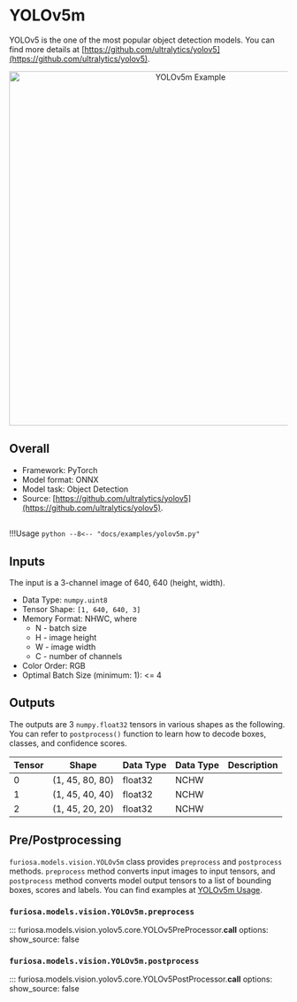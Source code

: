# YOLOv5m

YOLOv5 is the one of the most popular object detection models.
You can find more details at [https://github.com/ultralytics/yolov5](https://github.com/ultralytics/yolov5).

<div align="center">
    <img src="../../images/yolov5m_demo.jpg" title="YOLOv5m Example" width="640" />
</div>

## Overall
* Framework: PyTorch
* Model format: ONNX
* Model task: Object Detection
* Source: [https://github.com/ultralytics/yolov5](https://github.com/ultralytics/yolov5).

## <a name="YOLOv5m_Usage"></a>
!!!Usage
    ```python
    --8<-- "docs/examples/yolov5m.py"
    ```

## Inputs
The input is a 3-channel image of 640, 640 (height, width).

* Data Type: `numpy.uint8`
* Tensor Shape: `[1, 640, 640, 3]`
* Memory Format: NHWC, where
    * N - batch size
    * H - image height
    * W - image width
    * C - number of channels
* Color Order: RGB
* Optimal Batch Size (minimum: 1): <= 4

## Outputs
The outputs are 3 `numpy.float32` tensors in various shapes as the following. 
You can refer to `postprocess()` function to learn how to decode boxes, classes, and confidence scores.

| Tensor | Shape             | Data Type | Data Type | Description |
|--------|-------------------|-----------|-----------|-------------|
| 0      | (1, 45, 80, 80)   | float32   | NCHW      |             |
| 1      | (1, 45, 40, 40)   | float32   | NCHW      |             |
| 2      | (1, 45, 20, 20)   | float32   | NCHW      |             |

## Pre/Postprocessing
`furiosa.models.vision.YOLOv5m` class provides `preprocess` and `postprocess` methods.
`preprocess` method converts input images to input tensors, and `postprocess` method converts 
model output tensors to a list of bounding boxes, scores and labels. 
You can find examples at [YOLOv5m Usage](#YOLOv5m_Usage).
 
### `furiosa.models.vision.YOLOv5m.preprocess`
::: furiosa.models.vision.yolov5.core.YOLOv5PreProcessor.__call__
    options:
        show_source: false
    
### `furiosa.models.vision.YOLOv5m.postprocess`
::: furiosa.models.vision.yolov5.core.YOLOv5PostProcessor.__call__
    options:
        show_source: false

